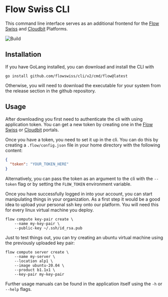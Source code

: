 # Flow Swiss CLI

This command line interface serves as an additional frontend for the [Flow Swiss](https://my.flow.swiss) and [Cloudbit](https://my.cloudbit.ch) Platforms.

![Build](https://github.com/flowswiss/cli/workflows/Build/badge.svg)

## Installation

If you have GoLang installed, you can download and install the CLI with 

```shell script
go install github.com/flowswiss/cli/v2/cmd/flow@latest
```

Otherwise, you will need to download the executable for your system from the
release section in the github repository.

## Usage

After downloading you first need to authenticate the cli with using application
token. You can get a new token by creating one in the 
[Flow Swiss](https://my.flow.swiss/#/organization/applications) or 
[Cloudbit](https://my.cloudbit.ch/#/organization/applications) portals.

Once you have a token, you need to set it up in the cli. You can do this by
creating a `.flow/config.json` file in your home directory with the following
content:

```json
{
  "token": "YOUR_TOKEN_HERE"
}
```

Alternatively, you can pass the token as an argument to the cli with the
`--token` flag or by setting the `FLOW_TOKEN` environment variable.

Once you have successfully logged in into your account, you can start
manipulating things in your organization. As a first step it would be a good
idea to upload your personal ssh key onto our platform. You will need this for
every linux virtual machine you deploy. 
```shell script
flow compute key-pair create \
    --name my-key-pair \
    --public-key ~/.ssh/id_rsa.pub
```

Just to test things out, you can try creating an ubuntu virtual machine using
the previously uploaded key pair:
```shell script
flow compute server create \
    --name my-server \
    --location alp1 \
    --image ubuntu-20.04 \
    --product b1.1x1 \
    --key-pair my-key-pair
```

Further usage manuals can be found in the application itself using the `-h` or
`--help` flags.